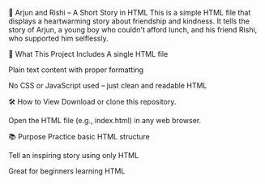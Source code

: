 🌟 Arjun and Rishi – A Short Story in HTML
This is a simple HTML file that displays a heartwarming story about friendship and kindness. It tells the story of Arjun, a young boy who couldn't afford lunch, and his friend Rishi, who supported him selflessly.

📄 What This Project Includes
A single HTML file

Plain text content with proper formatting

No CSS or JavaScript used – just clean and readable HTML

🛠️ How to View
Download or clone this repository.

Open the HTML file (e.g., index.html) in any web browser.

📚 Purpose
Practice basic HTML structure

Tell an inspiring story using only HTML

Great for beginners learning HTML
